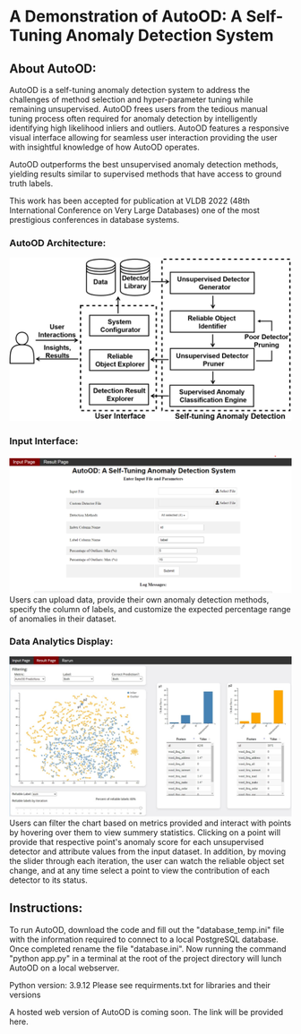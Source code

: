 # A Demonstration of AutoOD: A Self-Tuning Anomaly Detection System

## About AutoOD:
AutoOD is a self-tuning anomaly detection system to address the challenges of method selection and hyper-parameter tuning while remaining unsupervised. AutoOD frees users from the tedious manual tuning process often required for anomaly detection by intelligently identifying high likelihood inliers and outliers. AutoOD features a responsive visual interface allowing for seamless user interaction providing the user with insightful knowledge of how AutoOD operates.

AutoOD outperforms the best unsupervised anomaly detection methods, yielding results similar to supervised methods that have access to ground truth labels. 

This work has been accepted for publication at VLDB 2022 (48th International Conference on Very Large Databases) one of the most prestigious conferences in database systems.


### AutoOD Architecture:
![Alt text](https://github.com/dhofmann34/AutoOD_Demo/blob/main/screenshots/architecture.jpg "AutoOD Architecture")


### Input Interface:
![Alt text](https://github.com/dhofmann34/AutoOD_Demo/blob/main/screenshots/input.png "Input Interface")
Users can upload data, provide their own anomaly detection methods, specify the column of labels, and customize the expected percentage range of anomalies in their dataset.

### Data Analytics Display:
![Alt text](https://github.com/dhofmann34/AutoOD_Demo/blob/main/screenshots/results.jpg "Data Analytics Display")
Users can filter the chart based on metrics provided and interact with points by hovering over them to view summery statistics. Clicking on a point will provide that respective point's anomaly score for each unsupervised detector and attribute values from the input dataset. In addition, by moving the slider through each iteration, the user can watch the reliable object set change, and at any time select a point to view the contribution of each detector to its status.

## Instructions:
To run AutoOD, download the code and fill out the "database_temp.ini" file with the information required to connect to a local PostgreSQL database. Once completed rename the file "database.ini". Now running the command "python app.py" in a terminal at the root of the project directory will lunch AutoOD on a local webserver.

Python version: 3.9.12
Please see requirments.txt for libraries and their versions

A hosted web version of AutoOD is coming soon. The link will be provided here.
